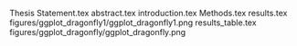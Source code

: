 Thesis Statement.tex
abstract.tex
introduction.tex
Methods.tex
results.tex
figures/ggplot_dragonfly1/ggplot_dragonfly1.png
results_table.tex
figures/ggplot_dragonfly/ggplot_dragonfly.png